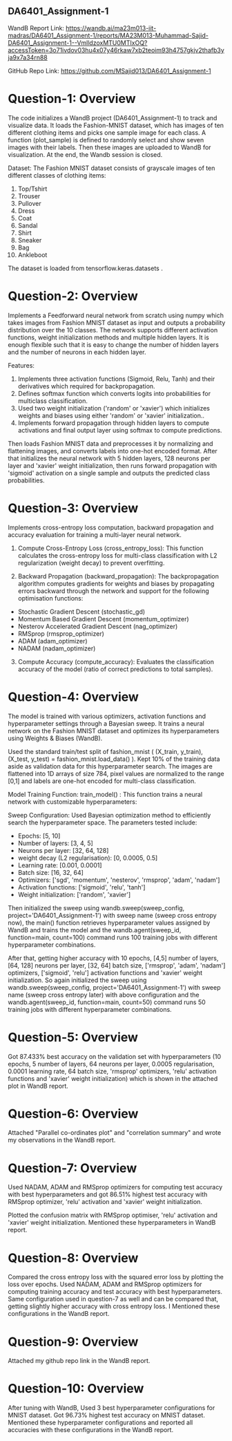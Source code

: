 ## DA6401_Assignment-1

 WandB Report Link: https://wandb.ai/ma23m013-iit-madras/DA6401_Assignment-1/reports/MA23M013-Muhammad-Sajid-DA6401_Assignment-1--VmlldzoxMTU0MTIxOQ?accessToken=3o71ivdov03hu4x07y46rkaw7xb2teoim93h4757gkjv2thafb3yja9x7a34rn88

 GitHub Repo Link: https://github.com/MSajid013/DA6401_Assignment-1

# Question-1: Overview
The code initializes a WandB project (DA6401_Assignment-1) to track and visualize data. It loads the Fashion-MNIST dataset, which has images of ten different clothing items and picks one sample image for each class. A function (plot_sample) is defined to randomly select and show seven images with their labels. Then these images are uploaded to WandB for visualization. At the end, the Wandb session is closed.

Dataset: The Fashion MNIST dataset consists of grayscale images of ten different classes of clothing items:
1. Top/Tshirt
2. Trouser
3. Pullover
4. Dress
5. Coat
6. Sandal
7. Shirt
8. Sneaker
9. Bag
10. Ankleboot

The dataset is loaded from tensorflow.keras.datasets .

# Question-2: Overview
Implements a Feedforward neural network from scratch using numpy which takes images from Fashion MNIST dataset as input and outputs a probability distribution over the 10 classes. The network supports different activation functions, weight initialization methods and multiple hidden layers. It is enough flexible such that it is easy to change the number of hidden layers and the number of neurons in each hidden layer.

Features:
1. Implements three activation functions (Sigmoid, Relu, Tanh) and their derivatives which required for backpropagation.
2. Defines softmax function  which converts logits into probabilities for multiclass classification.
3. Used two weight initialization ('random' or 'xavier') which initializes weights and biases using either 'random' or 'xavier' initialization..
4. Implements forward propagation through hidden layers to compute activations and final output layer using softmax to compute predictions.

Then loads Fashion MNIST data and preprocesses it by normalizing and flattening images, and converts labels into one-hot encoded format. After that initializes the neural network with 5 hidden layers, 128 neurons per layer and 'xavier' weight initialization, then runs forward propagation with 'sigmoid' activation on a single sample and outputs the predicted class probabilities.

# Question-3: Overview
Implements cross-entropy loss computation, backward propagation and accuracy evaluation for training a multi-layer neural network. 
1. Compute Cross-Entropy Loss (cross_entropy_loss): This function calculates the cross-entropy loss for multi-class classification with L2 regularization (weight decay) to prevent overfitting.

2. Backward Propagation (backward_propagation): The backpropagation algorithm computes gradients for weights and biases by propagating errors backward through the network and support for the following optimisation functions:
* Stochastic Gradient Descent (stochastic_gd)
* Momentum Based Gradient Descent (momentum_optimizer)
* Nesterov Accelerated Gradient Descent (nag_optimizer)
* RMSprop (rmsprop_optimizer)
* ADAM (adam_optimizer)
* NADAM (nadam_optimizer)

3. Compute Accuracy (compute_accuracy): Evaluates the classification accuracy of the model (ratio of correct predictions to total samples).

# Question-4: Overview
The model is trained with various optimizers, activation functions and hyperparameter settings through a Bayesian sweep. It trains a neural network on the Fashion MNIST dataset and optimizes its hyperparameters using Weights & Biases (WandB). 

Used the standard train/test split of fashion_mnist ( (X_train, y_train), (X_test, y_test) = fashion_mnist.load_data() ). Kept 10% of the training data aside as validation data for this hyperparameter search. The images are flattened into 1D arrays of size 784, pixel values are normalized to the range [0,1] and labels are one-hot encoded for multi-class classification.

Model Training Function: train_model() : This function trains a neural network with customizable hyperparameters:

Sweep Configuration: Used Bayesian optimization method to efficiently search the hyperparameter space. The parameters tested include:
* Epochs: [5, 10]
* Number of layers: [3, 4, 5]
* Neurons per layer: [32, 64, 128]
* weight decay (L2 regularisation): [0, 0.0005, 0.5]
* Learning rate: [0.001, 0.0001]
* Batch size: [16, 32, 64]
* Optimizers: ['sgd', 'momentum', 'nesterov', 'rmsprop', 'adam', 'nadam']
* Activation functions: ['sigmoid', 'relu', 'tanh']
* Weight initialization: ['random', 'xavier']
  
Then initialized the sweep using wandb.sweep(sweep_config, project='DA6401_Assignment-1') with sweep name (sweep cross entropy now), the main() function retrieves hyperparameter values assigned by WandB and trains the model and the wandb.agent(sweep_id, function=main, count=100) command runs 100 training jobs with different hyperparameter combinations.

After that, getting higher accuracy with 10 epochs, [4,5] number of layers, [64, 128] neurons per layer, [32, 64] batch size, ['rmsprop', 'adam', 'nadam'] optimizers, ['sigmoid', 'relu'] activation functions and 'xavier' weight initialization. So again initialized the sweep using wandb.sweep(sweep_config, project='DA6401_Assignment-1') with sweep name (sweep cross entropy later) with above configuration and the wandb.agent(sweep_id, function=main, count=50) command runs 50 training jobs with different hyperparameter combinations.

# Question-5: Overview
Got 87.433% best accuracy on the validation set with hyperparameters (10 epochs, 5 number of layers, 64 neurons per layer, 0.0005 regularisation, 0.0001 learning rate, 64 batch size, 'rmsprop' optimizers, 'relu' activation functions and 'xavier' weight initialization) which is shown in the attached plot in WandB report.

# Question-6: Overview
Attached "Parallel co-ordinates plot" and "correlation summary" and wrote my observations in the WandB report.

# Question-7: Overview
Used NADAM, ADAM and RMSprop optimizers for computing test accuracy with best hyperparameters and got 86.51% highest test accuracy with RMSprop optimizer, 'relu' activation and 'xavier' weight initialization.

Plotted the confusion matrix with RMSprop optimiser, 'relu' activation and 'xavier' weight initialization. Mentioned these hyperparameters in WandB report.

# Question-8: Overview
Compared the cross entropy loss with the squared error loss by plotting the loss over epochs. Used NADAM, ADAM and RMSprop optimizers for computing training accuracy and test accuracy with best hyperparameters.
Same configuration used in question-7 as well and can be compared that, getting slightly higher accuracy with cross entropy loss. I Mentioned these configurations in the WandB report.

# Question-9: Overview
Attached my github repo link in the WandB report.

# Question-10: Overview
After tuning with WandB, Used 3 best hyperparameter configurations for MNIST dataset. Got 96.73% highest test accuracy on MNIST dataset. Mentioned these hyperparameter configurations and reported all accuracies with these configurations in the WandB report.






